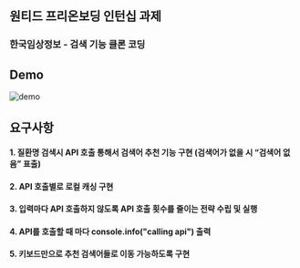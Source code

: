 ## 원티드 프리온보딩 인턴십 과제
### 한국임상정보 - 검색 기능 클론 코딩

## Demo
![demo](https://github.com/es39/wanted-pre-onboarding-11th-4-9/assets/115976203/2a1cc3c8-1dc1-4601-a5dc-b42593161b87)

## 요구사항
#### 1. 질환명 검색시 API 호출 통해서 검색어 추천 기능 구현 (검색어가 없을 시 “검색어 없음” 표출)
#### 2. API 호출별로 로컬 캐싱 구현
#### 3. 입력마다 API 호출하지 않도록 API 호출 횟수를 줄이는 전략 수립 및 실행
#### 4. API를 호출할 때 마다 console.info("calling api") 출력
#### 5. 키보드만으로 추천 검색어들로 이동 가능하도록 구현
